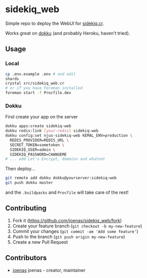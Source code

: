 # sidekiq_web

Simple repo to deploy the WebUI for [sidekiq.cr](https://github.com/mperham/sidekiq.cr).

Works great on [dokku](https://github.com/dokku/dokku) (and probably Heroku, haven't tried).

## Usage

### Local

```bash
cp .env.example .env # and edit
shards
crystal src/sidekiq_web.cr
# or if you have Foreman installed
foreman start -f Procfile.dev
```

### Dokku

First create your app on the server
```bash
dokku apps:create sidekiq-web
dokku redis:link [your-redis] sidekiq-web
dokku config:set njus-sidekiq-web KEMAL_ENV=production \
  REDIS_PROVIDER=REDIS_URL \
  SECRET_TOKEN=sometoken \
  SIDEKIQ_USER=admin \
  SIDEKIQ_PASSWORD=CHANGEME
# ... add Let's Encrypt, domains and whatnot
```

Then deploy...

```bash
git remote add dokku dokku@yourserver:sidekiq-web
git push dokku master
```

and the `.buildpacks` and `Procfile` will take care of the rest!

## Contributing

1. Fork it (<https://github.com/joenas/sidekiq_web/fork>)
2. Create your feature branch (`git checkout -b my-new-feature`)
3. Commit your changes (`git commit -am 'Add some feature'`)
4. Push to the branch (`git push origin my-new-feature`)
5. Create a new Pull Request

## Contributors

- [joenas](https://github.com/joenas) joenas - creator, maintainer
